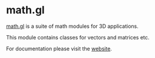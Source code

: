 # math.gl

[math.gl](https://math.gl/docs) is a suite of math modules for 3D applications.

This module contains classes for vectors and matrices etc.

For documentation please visit the [website](https://math.gl).
